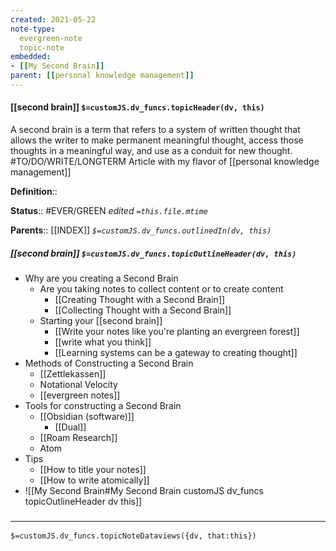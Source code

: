 ```yaml
---
created: 2021-05-22
note-type: 
  evergreen-note
  topic-note
embedded: 
- [[My Second Brain]]
parent: [[personal knowledge management]]
---
```

#### [[second brain]] `$=customJS.dv_funcs.topicHeader(dv, this)`

A second brain is a term that refers to a system of written thought that allows the writer to make permanent meaningful thought, access those thoughts in a meaningful way, and use as a conduit for new thought. 
#TO/DO/WRITE/LONGTERM Article with my flavor of [[personal knowledge management]]

**Definition**::

**Status**:: #EVER/GREEN 
*edited `=this.file.mtime`*

**Parents**:: [[INDEX]]
*`$=customJS.dv_funcs.outlinedIn(dv, this)`*

##### [[second brain]] `$=customJS.dv_funcs.topicOutlineHeader(dv, this)`
- Why are you creating a Second Brain
	- Are you taking notes to collect content or to create content
		- [[Creating Thought with a Second Brain]]
		- [[Collecting Thought with a Second Brain]]
	- Starting your [[second brain]]
		- [[Write your notes like you're planting an evergreen forest]]
		- [[write what you think]]
		- [[Learning systems can be a gateway to creating thought]]
- Methods of Constructing a Second Brain
	- [[Zettlekassen]]
	- Notational Velocity
	- [[evergreen notes]]
- Tools for constructing a Second Brain
	- [[Obsidian (software)]]
		- [[Dual]]
	- [[Roam Research]]
	- Atom
- Tips
	- [[How to title your notes]]
	- [[How to write atomically]]
- ![[My Second Brain#My Second Brain customJS dv_funcs topicOutlineHeader dv this]]

### <hr class="dataviews"/>
`$=customJS.dv_funcs.topicNoteDataviews({dv, that:this})`